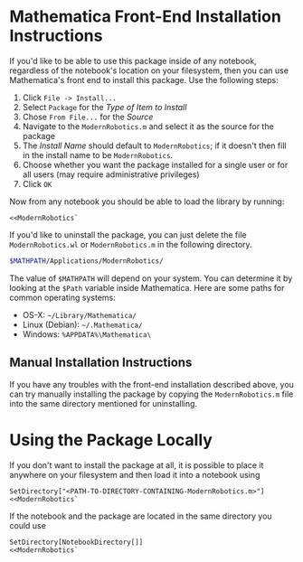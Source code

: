 # Mathematica Front-End Installation Instructions #

If you'd like to be able to use this package inside of any notebook, regardless
of the notebook's location on your filesystem, then you can use Mathematica's
front end to install this package. Use the following steps:

1. Click `File -> Install...`
2. Select `Package` for the _Type of Item to Install_
3. Chose `From File...` for the _Source_
4. Navigate to the `ModernRobotics.m` and select it as the source for the package
5. The _Install Name_ should default to `ModernRobotics`; if it doesn't then
   fill in the install name to be `ModernRobotics`.
6. Choose whether you want the package installed for a single user or for all
   users (may require administrative privileges)
7. Click `OK`

Now from any notebook you should be able to load the library by running:

```
<<ModernRobotics`
```

If you'd like to uninstall the package, you can just delete the file 
`ModernRobotics.wl` or `ModernRobotics.m` in the following directory.

```sh
$MATHPATH/Applications/ModernRobotics/
```

The value of `$MATHPATH` will depend on your system. You can determine it by
looking at the `$Path` variable inside Mathematica. Here are some paths for
common operating systems:

+ OS-X:                `~/Library/Mathematica/`
+ Linux (Debian):      `~/.Mathematica/`
+ Windows:             `%APPDATA%\Mathematica\`


## Manual Installation Instructions ##

If you have any troubles with the front-end installation described above, you
can try manually installing the package by copying the `ModernRobotics.m` file
into the same directory mentioned for uninstalling.


# Using the Package Locally #

If you don't want to install the package at all, it is possible to place it
anywhere on your filesystem and then load it into a notebook using

```
SetDirectory["<PATH-TO-DIRECTORY-CONTAINING-ModernRobotics.m>"]
<<ModernRobotics`
```

If the notebook and the package are located in the same directory you could use 

```
SetDirectory[NotebookDirectory[]]
<<ModernRobotics`
```
